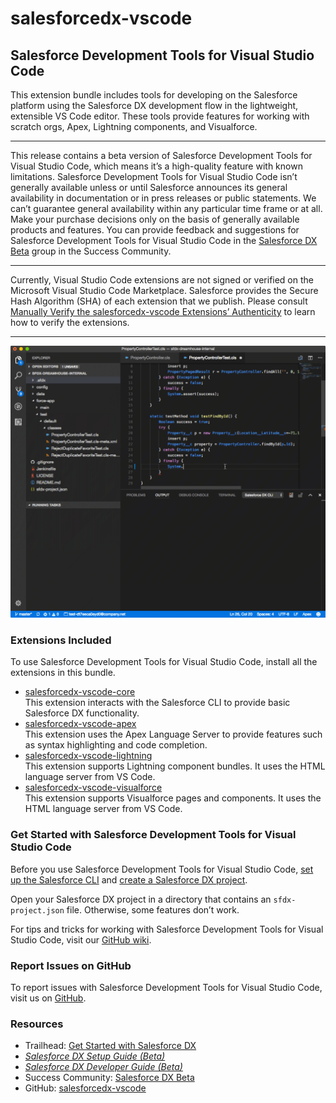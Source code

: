 # salesforcedx-vscode

## Salesforce Development Tools for Visual Studio Code  

This extension bundle includes tools for developing on the Salesforce platform using the Salesforce DX development flow in the lightweight, extensible VS Code editor. These tools provide features for working with scratch orgs, Apex, Lightning components, and Visualforce.

---
This release contains a beta version of Salesforce Development Tools for Visual Studio Code, which means it’s a high-quality feature with known limitations. Salesforce Development Tools for Visual Studio Code isn’t generally available unless or until Salesforce announces its general availability in documentation or in press releases or public statements. We can’t guarantee general availability within any particular time frame or at all. Make your purchase decisions only on the basis of generally available products and features. You can provide feedback and suggestions for Salesforce Development Tools for Visual Studio Code in the [Salesforce DX Beta](https://success.salesforce.com/_ui/core/chatter/groups/GroupProfilePage?g=0F93A000000HTp1) group in the Success Community.

---
Currently, Visual Studio Code extensions are not signed or verified on the Microsoft Visual Studio Code Marketplace. Salesforce provides the Secure Hash Algorithm (SHA) of each extension that we publish. Please consult [Manually Verify the salesforcedx-vscode Extensions’ Authenticity](https://developer.salesforce.com/media/vscode/SHA256.md) to learn how to verify the extensions.  

---
![GIF showing Apex code completion, pushing source to a scratch org, and running Apex tests](https://github.com/forcedotcom/salesforcedx-vscode/blob/develop/packages/salesforcedx-vscode/images/overview.gif)  

### Extensions Included  
To use Salesforce Development Tools for Visual Studio Code, install all the extensions in this bundle.
* [salesforcedx-vscode-core](https://marketplace.visualstudio.com/items?itemName=salesforce.salesforcedx-vscode-core)  
   This extension interacts with the Salesforce CLI to provide basic Salesforce DX functionality.
* [salesforcedx-vscode-apex](https://marketplace.visualstudio.com/items?itemName=salesforce.salesforcedx-vscode-apex)  
   This extension uses the Apex Language Server to provide features such as syntax highlighting and code completion.
* [salesforcedx-vscode-lightning](https://marketplace.visualstudio.com/items?itemName=salesforce.salesforcedx-vscode-lightning)  
   This extension supports Lightning component bundles. It uses the HTML language server from VS Code.
* [salesforcedx-vscode-visualforce](https://marketplace.visualstudio.com/items?itemName=salesforce.salesforcedx-vscode-visualforce)  
   This extension supports Visualforce pages and components. It uses the HTML language server from VS Code.  
   
### Get Started with Salesforce Development Tools for Visual Studio Code
Before you use Salesforce Development Tools for Visual Studio Code, [set up the Salesforce CLI](https://developer.salesforce.com/docs/atlas.en-us.sfdx_setup.meta/sfdx_setup) and [create a Salesforce DX project](https://developer.salesforce.com/docs/atlas.en-us.sfdx_dev.meta/sfdx_dev/sfdx_dev_workspace_setup.htm). 

Open your Salesforce DX project in a directory that contains an `sfdx-project.json` file. Otherwise, some features don’t work. 

For tips and tricks for working with Salesforce Development Tools for Visual Studio Code, visit our [GitHub wiki](https://github.com/forcedotcom/salesforcedx-vscode/wiki/Tips-and-Tricks).  

### Report Issues on GitHub
To report issues with Salesforce Development Tools for Visual Studio Code, visit us on [GitHub](https://github.com/forcedotcom/salesforcedx-vscode).  

### Resources
* Trailhead: [Get Started with Salesforce DX](https://trailhead.salesforce.com/trails/sfdx_get_started)
* _[Salesforce DX Setup Guide (Beta)](https://developer.salesforce.com/docs/atlas.en-us.sfdx_setup.meta/sfdx_setup)_
* _[Salesforce DX Developer Guide (Beta)](https://developer.salesforce.com/docs/atlas.en-us.sfdx_dev.meta/sfdx_dev)_
* Success Community: [Salesforce DX Beta](https://success.salesforce.com/_ui/core/chatter/groups/GroupProfilePage?g=0F93A000000HTp1)
* GitHub: [salesforcedx-vscode](https://github.com/forcedotcom/salesforcedx-vscode)
